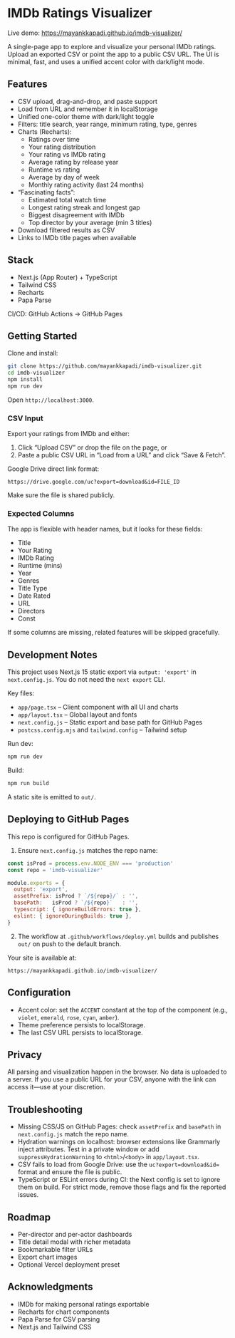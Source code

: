 # IMDb Ratings Visualizer

Live demo: https://mayankkapadi.github.io/imdb-visualizer/

A single-page app to explore and visualize your personal IMDb ratings. Upload an exported CSV or point the app to a public CSV URL. The UI is minimal, fast, and uses a unified accent color with dark/light mode.

## Features

- CSV upload, drag-and-drop, and paste support
- Load from URL and remember it in localStorage
- Unified one-color theme with dark/light toggle
- Filters: title search, year range, minimum rating, type, genres
- Charts (Recharts):
  - Ratings over time
  - Your rating distribution
  - Your rating vs IMDb rating
  - Average rating by release year
  - Runtime vs rating
  - Average by day of week
  - Monthly rating activity (last 24 months)
- “Fascinating facts”:
  - Estimated total watch time
  - Longest rating streak and longest gap
  - Biggest disagreement with IMDb
  - Top director by your average (min 3 titles)
- Download filtered results as CSV
- Links to IMDb title pages when available

## Stack

- Next.js (App Router) + TypeScript
- Tailwind CSS
- Recharts
- Papa Parse

CI/CD: GitHub Actions → GitHub Pages

## Getting Started

Clone and install:

```bash
git clone https://github.com/mayankkapadi/imdb-visualizer.git
cd imdb-visualizer
npm install
npm run dev
```

Open `http://localhost:3000`.

### CSV Input

Export your ratings from IMDb and either:

1) Click “Upload CSV” or drop the file on the page, or  
2) Paste a public CSV URL in “Load from a URL” and click “Save & Fetch”.

Google Drive direct link format:

```
https://drive.google.com/uc?export=download&id=FILE_ID
```

Make sure the file is shared publicly.

### Expected Columns

The app is flexible with header names, but it looks for these fields:

- Title
- Your Rating
- IMDb Rating
- Runtime (mins)
- Year
- Genres
- Title Type
- Date Rated
- URL
- Directors
- Const

If some columns are missing, related features will be skipped gracefully.

## Development Notes

This project uses Next.js 15 static export via `output: 'export'` in `next.config.js`. You do not need the `next export` CLI.

Key files:

- `app/page.tsx` – Client component with all UI and charts
- `app/layout.tsx` – Global layout and fonts
- `next.config.js` – Static export and base path for GitHub Pages
- `postcss.config.mjs` and `tailwind.config` – Tailwind setup

Run dev:

```bash
npm run dev
```

Build:

```bash
npm run build
```

A static site is emitted to `out/`.

## Deploying to GitHub Pages

This repo is configured for GitHub Pages.

1) Ensure `next.config.js` matches the repo name:

```js
const isProd = process.env.NODE_ENV === 'production'
const repo = 'imdb-visualizer'

module.exports = {
  output: 'export',
  assetPrefix: isProd ? `/${repo}/` : '',
  basePath:   isProd ? `/${repo}`   : '',
  typescript: { ignoreBuildErrors: true },
  eslint: { ignoreDuringBuilds: true },
}
```

2) The workflow at `.github/workflows/deploy.yml` builds and publishes `out/` on push to the default branch.

Your site is available at:

```
https://mayankkapadi.github.io/imdb-visualizer/
```

## Configuration

- Accent color: set the `ACCENT` constant at the top of the component (e.g., `violet`, `emerald`, `rose`, `cyan`, `amber`).
- Theme preference persists to localStorage.
- The last CSV URL persists to localStorage.

## Privacy

All parsing and visualization happen in the browser. No data is uploaded to a server. If you use a public URL for your CSV, anyone with the link can access it—use at your discretion.

## Troubleshooting

- Missing CSS/JS on GitHub Pages: check `assetPrefix` and `basePath` in `next.config.js` match the repo name.
- Hydration warnings on localhost: browser extensions like Grammarly inject attributes. Test in a private window or add `suppressHydrationWarning` to `<html>`/`<body>` in `app/layout.tsx`.
- CSV fails to load from Google Drive: use the `uc?export=download&id=` format and ensure the file is public.
- TypeScript or ESLint errors during CI: the Next config is set to ignore them on build. For strict mode, remove those flags and fix the reported issues.

## Roadmap

- Per-director and per-actor dashboards
- Title detail modal with richer metadata
- Bookmarkable filter URLs
- Export chart images
- Optional Vercel deployment preset

## Acknowledgments

- IMDb for making personal ratings exportable
- Recharts for chart components
- Papa Parse for CSV parsing
- Next.js and Tailwind CSS
